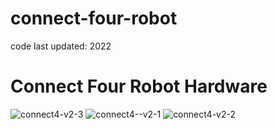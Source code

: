 # connect-four-robot
code last updated: 2022

# Connect Four Robot Hardware
![connect4-v2-3](https://github.com/be-nny/connect-four-robot/assets/108811144/f9719679-bc68-42a8-8089-c668b4f4c2b7)
![connect4--v2-1](https://github.com/be-nny/connect-four-robot/assets/108811144/a1d7d4ab-5462-488d-8245-6c326f89c071)
![connect4-v2-2](https://github.com/be-nny/connect-four-robot/assets/108811144/76396b93-bb59-41ec-91c0-f44fe1e1da5c)
